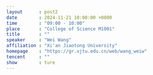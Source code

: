 ```yaml
---
layout      : post2
date        : 2024-11-21 10:00:00 +0800
time        : "09:00 - 10:00"
place       : "College of Science M1001"
title       : ""
speaker     : "Wei Wang"
affiliation : "Xi'an Jiaotong University"
homepage    : "https://gr.xjtu.edu.cn/web/wang_weiw"
tencent     : ""
show        : ture
--- 
```

